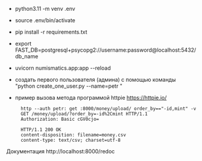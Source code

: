 
- python3.11 -m venv .env 
- source .env/bin/activate  
- pip install -r requirements.txt 
- export FAST_DB=postgresql+psycopg2://username:password@localhost:5432/db_name
- uvicorn numismatics.app:app --reload

- создать первого пользователя (админа) с помощью команды "python create_one_user.py --name=petr " 
- пример вызова метода программой httpie  https://httpie.io/
 
		http --auth petr: get :8000/money/upload/ order_by=="-id,mint" -v
		GET /money/upload/?order_by=-id%2Cmint HTTP/1.1
		Authorization: Basic cGV0cjo=

		HTTP/1.1 200 OK
		content-disposition: filename=money.csv
		content-type: text/csv; charset=utf-8

Документация http://localhost:8000/redoc